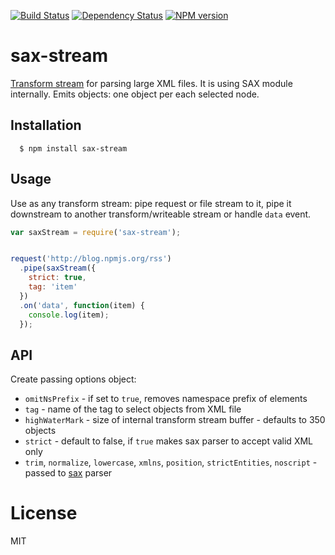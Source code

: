 [![Build Status](https://img.shields.io/travis/code42day/sax-stream.svg)](http://travis-ci.org/code42day/sax-stream)
[![Dependency Status](https://img.shields.io/gemnasium/code42day/sax-stream.svg)](https://gemnasium.com/code42day/sax-stream)
[![NPM version](https://img.shields.io/npm/v/sax-stream.svg)](https://www.npmjs.org/package/sax-stream)

# sax-stream

[Transform stream][transform-stream] for parsing large XML files. It is using SAX module internally. Emits objects:
one object per each selected node.

## Installation

	  $ npm install sax-stream


## Usage

Use as any transform stream: pipe request or file stream to it, pipe it downstream to another
transform/writeable stream or handle `data` event.

```javascript
var saxStream = require('sax-stream');


request('http://blog.npmjs.org/rss')
  .pipe(saxStream({
  	strict: true,
    tag: 'item'
  })
  .on('data', function(item) {
    console.log(item);
  });

```

## API

Create passing options object:

- `omitNsPrefix` - if set to `true`, removes namespace prefix of elements
- `tag` - name of the tag to select objects from XML file
- `highWaterMark` - size of internal transform stream buffer - defaults to 350 objects
- `strict` - default to false, if `true` makes sax parser to accept valid XML only
- `trim`, `normalize`, `lowercase`, `xmlns`, `position`, `strictEntities`, `noscript` - passed to [sax] parser

# License

MIT

[transform-stream]: http://nodejs.org/api/stream.html#stream_class_stream_transform
[sax]: https://github.com/isaacs/sax-js#arguments

